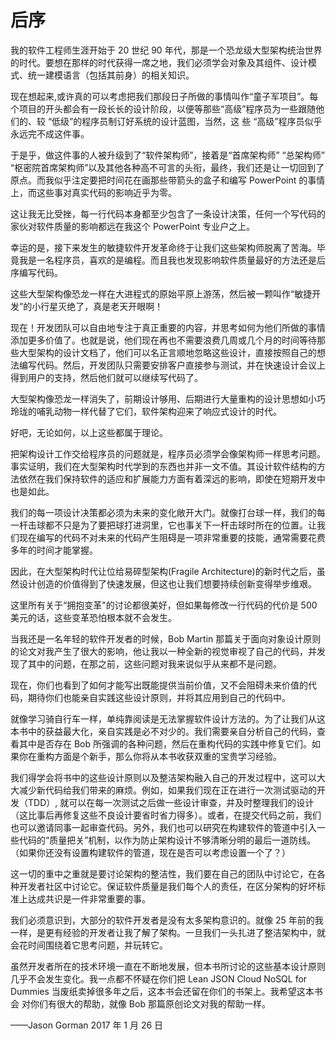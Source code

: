 # 后序

我的软件工程师生涯开始于 20 世纪 90 年代，那是一个恐龙级大型架构统治世界的时代。要想在那样的时代获得一席之地，我们必须学会对象及其组件、设计模式、统一建模语言（包括其前身）的相关知识。

现在想起来,或许真的可以考虑把我们那段日子所做的事情叫作“童子军项目”。每个项目的开头都会有一段长长的设计阶段，以便等那些“高级”程序员为一些跟随他们的、较 “低级”的程序员制订好系统的设计蓝图，当然，这 些 “高级”程序员似乎永远完不成这件事。

于是乎，做这件事的人被升级到了“软件架构师”，接着是“首席架构师” “总架构师” “枢密院首席架构师”以及其他各种高不可言的头衔，最终，我们还是让一切回到了原点。而我似乎注定要把时间花在画那些带箭头的盒子和编写 PowerPoint 的事情上，而这些事对真实代码的影响近乎为零。

这让我无比受挫，每一行代码本身都至少包含了一条设计决策，任何一个写代码的家伙对软件质量的影响都远在我这个 PowerPoint 专业户之上。

幸运的是，接下来发生的敏捷软件开发革命终于让我们这些架构师脱离了苦海。毕竟我是一名程序员，喜欢的是编程。而且我也发现影响软件质量最好的方法还是后序编写代码。

这些大型架构像恐龙一样在大进程式的原始平原上游荡，然后被一颗叫作“敏捷开发”的小行星灭绝了，真是老天开眼啊！

现在！开发团队可以自由地专注于真正重要的内容，并思考如何为他们所做的事情添加更多价值了。也就是说，他们现在再也不需要浪费几周或几个月的时间等待那些大型架构的设计文档了，他们可以名正言顺地忽略这些设计，直接按照自己的想法编写代码。然后，开发团队只需要安排客户直接参与测试，并在快速设计会议上得到用户的支持，然后他们就可以继续写代码了。

大型架构像恐龙一样消失了，前期设计够用、后期进行大量重构的设计思想如小巧玲珑的哺乳动物一样代替了它们，软件架构迎来了响应式设计的时代。

好吧，无论如何，以上这些都属于理论。

把架构设计工作交给程序员的问题就是，程序员必须学会像架构师一样思考问题。事实证明，我们在大型架构时代学到的东西也并非一文不值。其设计软件结构的方法依然在我们保持软件的适应和扩展能力方面有着深远的影响，即使在短期开发中也是如此。

我们的每一项设计决策都必须为未来的变化敞开大门。就像打台球一样，我们的每一杆击球都不只是为了要把球打进洞里，它也事关下一杆击球时所在的位置。让我们现在编写的代码不对未来的代码产生阻碍是一项非常重要的技能，通常需要花费多年的时间才能掌握。

因此，在大型架构时代让位给易碎型架构(Fragile Architecture)的新时代之后，虽然设计创造的价值得到了快速发展，但这也让我们想要持续创新变得举步维艰。

这里所有关于“拥抱变革"的讨论都很美好，但如果每修改一行代码的代价是 500 美元的话，这些变革恐怕根本就不会发生。

当我还是一名年轻的软件开发者的时候，Bob Martin 那篇关于面向对象设计原则的论文对我产生了很大的影响，他让我以一种全新的视觉审视了自己的代码，并发现了其中的问题，在那之前，这些问题对我来说似乎从来都不是问题。

现在，你们也看到了如何才能写出既能提供当前价值，又不会阻碍未来价值的代码，期待你们也能亲自实践这些设计原则，并将其应用到自己的代码中。

就像学习骑自行车一样，单纯靠阅读是无法掌握软件设计方法的。为了让我们从这本书中的获益最大化，亲自实践是必不对少的。我们需要亲自分析自己的代码，查看其中是否存在 Bob 所强调的各种问题，然后在重构代码的实践中修复它们。如果你在重构方面是个新手，那么你将从本书收获双重的宝贵学习经验。

我们得学会将书中的这些设计原则以及整洁架构融入自己的开发过程中，这可以大大减少新代码给我们带来的麻烦。例如，如果我们现在正在进行一次测试驱动的开发（TDD）, 就可以在每一次测试之后做一些设计审查，并及时整理我们的设计（这比事后再修复这些不良设计要省时省力得多）。或者，在提交代码之前，我们也可以邀请同事一起审查代码。另外，我们也可以研究在构建软件的管道中引入一些代码的“质量把关”机制，以作为防止架构设计不够清晰分明的最后一道防线。（如果你还没有设置构建软件的管道，现在是否可以考虑设置一个了？）

这一切的重中之重就是要讨论架构的整洁性，我们要在自己的团队中讨论它，在各种开发者社区中讨论它。保证软件质量是我们每个人的责任，在区分架构的好坏标准上达成共识是一件非常重要的事。

我们必须意识到，大部分的软件开发者是没有太多架构意识的。就像 25 年前的我一样，是更有经验的开发者让我了解了架构。一旦我们一头扎进了整洁架构中，就会花时间围绕着它思考问题，并玩转它。

虽然开发者所在的技术环境一直在不断地发展，但本书所讨论的这些基本设计原则几乎不会发生变化。我一点都不怀疑在你们把 Lean JSON Cloud NoSQL for Dummies 当废纸卖掉很多年之后，这本书会还留在你们的书架上。我希望这本书会 对你们有很大的帮助，就像 Bob 那篇原创论文对我的帮助一样。

——Jason Gorman
2017 年 1 月 26 日

